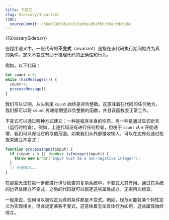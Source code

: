 ```yaml
---
title: 不变式
slug: Glossary/Invariant
l10n:
  sourceCommit: d5be633656b10c913eb9a1db4fb5c59acfdcb86c
---
```


{{GlossarySidebar}}

在程序语义中，一段代码的**不变式**（invariant）是指在该代码执行期间始终为真的条件。定义不变式有助于推理代码的正确性和行为。

例如，以下代码：

```js
let count = 0;
while (hasMessages()) {
  count++;
  processMessage();
}
```

我们可以证明，从头到尾 `count` 始终是非负整数。这意味着在代码的任何地方，我们都可以将 `count` 传递给期望非负整数的函数，并且该函数会正常工作。

不变式可以通过两种方式建立：一种是程序本身的性质，另一种是通过显式断言（运行时检查）。例如，上述代码没有进行任何检查，但由于 `count` 从 `0` 开始递增，我们可以保证它的取值范围。如果我们从外部接收输入，可以在边界处通过检查来建立不变式：

```js
function processInput(input) {
  if (input < 0 || !Number.isInteger(input)) {
    throw new Error("Input must be a non-negative integer");
  }
  // 处理输入……
}
```

在那些无法在每一步都进行详尽检查的复杂系统中，不变式尤其有用。通过在系统的边界处建立不变式，之后的代码就可以假定这些属性成立，无需再次检查。

一般来说，任何可以被假定为真的条件都是不变式。例如，规范可能将某个特性定义为实现相关，但会规定某些不变式，这意味着无论具体行为如何，这些属性始终成立。
